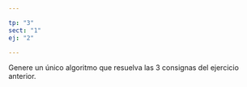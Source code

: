 ```yaml
---

tp: "3"
sect: "1"
ej: "2"

---
```


Genere un único algoritmo que resuelva las 3 consignas del ejercicio anterior.